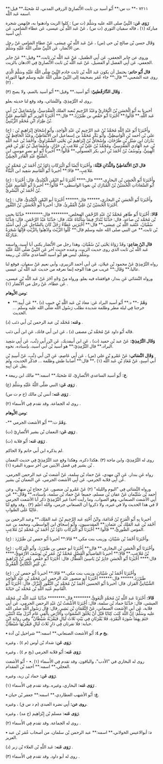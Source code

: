 ٧٢١١ -** ت س:** أَبُو أسيد بن ثابت الأَنْصارِيّ الزرقي المدني، لهُ صُحبَةٌ،** قيل:** اسمه عَبد اللَّه.

**رَوَى عَن:** النَّبِيِّ صلى الله عليه وسَلَّمَ (ت س) : كلوا الزيت وادهنوا به، فإنهمن شجرة مباركة (١) ، قاله سفيان الثوري (ت س) ، عَنْ عَبد اللَّهِ بْن عيسى، عَن عطاء الشامي، عَن أَبِي أسيد.

وَقَال حسن بْن صالح بْن حي (س) ، عَنْ عَبد اللَّهِ بْنِ عِيسَى، عَنْ عطاء الشامي عَنْ رجل من الأَنْصَار، عَن النَّبِيِّ صَلَّى اللَّهُ عَلَيْهِ وسَلَّمَ.

وروى عن جابر الجعفي، عَن أَبِي الطفيل، عَنْ عَبد اللَّه بْن ثابت،** وقيل:** عَنْ جابر الجعفي، عَن أَبِي الفضل أو الفضيل، عَنْ عَبد اللَّه بْن ثابت الأَنْصارِيّ فِي الادهان بالزيت.

**قال أَبُو حاتم:** يحتمل أن يكون عَبد اللَّه بْن ثابت خادم النَّبِيّ صَلَّى اللَّهُ عَلَيْهِ وسَلَّمَ الَّذِي روى عنه الشعبي،** قال:** جاء عُمَر بصحيفة إلى النَّبِيّ صَلَّى اللَّهُ عليه وسلم فيها التوراة (٢) .

**وَقَال الدَّارَقُطنِيّ:** أَبُو أسيد،** وقيل:** أَبُو أسيد بالضم، ولا يصح (٣) .

روى له التِّرْمِذِيّ، والنَّسَائي، وقد وقع لنا حديثه بعلو.

أخبرنا به أَبُو الْحَسَنِ بْنُ الْبُخَارِيِّ وعَبْدُ الرَّحِيمِ بْنعبد الملك الْمَقْدِسِيُّ، وإِسْمَاعِيلُ بْنُ أَبي عَبد اللَّهِ،** قَالُوا:** أَخْبَرَنَا أَبُو حَفْصِ بن طَبَرْزَذَ،** قال:** أَخْبَرَنَا الوزير أَبُو الْقَاسِمِ عَلِيُّ بْنُ طِرَادِ ابْنِ مُحَمَّدٍ الزَّيْنَبِيُّ.

(ح) : وأَخْبَرَنَا أَبُو عَبْدِ اللَّهِ مُحَمَّدُ بْنُ عَبد الرَّحِيمِ بْنِ عَبْدِ الْوَاحِدِ، وأَبُو إِسْحَاقَ إِبْرَاهِيم بْن علي بْن أحمد بْنِ الْوَاسِطِيُّ، وأَبُو بَكْرٍ مُحَمَّدُ بن إسماعيل ابن الأَنْمَاطِيِّ، وعَبْدُ الْحَافِظِ بْنُ بَدْرَانَ ابن شِبْلِ بْنِ طَرْخَانَ، وإِسْحَاقُ بْنُ إِبْرَاهِيمَ بْنِ يَحْيَى الشَّقْرَاوِيُّ، وأَحْمَدُ بْن عَبد اللَّهِ بْن عبد الْهَادِي الْمَقْدِسِيُّ، ومُحَمَّدُ بْنُ عَلِيِّ بْنِ مُلاعِبِ بْنِ حَرَّازٍ، وإِسْمَاعِيلُ بْنُ ثَوْرِ بْنِ قَمَرٍ الْهِيتِيُّ، ويُوسُفُ بْنُ أَحْمَدَ بْنِ أَبي بكر الغسولي،** قَالُوا:** أخبرنا أَبُو أبو نصر موسى ابن الشَّيْخِ عَبْدِ الْقَادِرِ الْجِيلِيُّ.

**قال ابْنُ الأَنْمَاطِيِّ واللَّذَانِ قَبْلَهُ:** وأَخْبَرَنَا أَيْضًا أَبُو الْبَرَكَاتِ دَاوُدُ بْنُ أَحْمَدَ بْنِ مُحَمَّدِ بْنِ مُلاعِبٍ،** قالا:** أخبرنا أَبُو الْقَاسِم سَعِيد ابن الْبَنَّاءُ.

(ح) : وأَخْبَرَنَا أَبُو الْحَسَنِ بْن البخاري،**** قال:**** أَخْبَرَنَا أبو اليُمْنِ الْكِنْدِيُّ، قال: أَخْبَرَنَا أَبُو السَّعَادَاتِ الْحُسَيْنُ بْنُ الْمُبَارَكِ بْنِ نغوبا الواسطي،** قَالُوا:** أخبرنا أَبُو الْقَاسِمِ عَلِيُّ بْنُ أَحْمَدَ بْنِ الْبُسْرِيِّ.

(ح) : وأَخْبَرَنَا أَبُو الْحَسَنِ بْن البخاري،****** قال:****** أَخْبَرَنَا أبو اليُمْنِ الْكِنْدِيُّ، قال: أَخْبَرَنَا الْحُسَيْنُ بْنُ عَلِيٍّ الْمُقْرِئُ، قال: أخبرنا أَبُو الْحُسَيْنِ بْنُ النَّقُّورِ.

**قَالا:** أَخْبَرَنَا أَبُو طَاهِرٍ مُحَمَّدُ بْنُ عَبْدِ الرَّحْمَنِ المخلص،******** قال:******** حَدَّثَنَا يحيى بْن مُحَمَّد بْن صاعد، قال: حَدَّثَنَا بُنْدَارٌ فِيمَا سَأْلَنَاهُ عَنْهُ، قال: حَدَّثَنَا عَبْدُ الرَّحْمَنِ، قال: حَدَّثَنَا سُفْيَانُ، عَنْعَبد اللَّهِ بْن عِيسَى،** قال:** أَخْبَرَنِي عَطَاءٌ رَجُلٌ كَانَ بِالسَّاحِلِ عَن أَبِي أُسَيْدِ بْن ثابت،** عن النبي صلى الله عليه وسلم قال:** كُلُوا الزَّيْتَ وادْهِنُوا بِالزَّيْتِ فَإِنَّهَا شَجَرَةٌ مُبَارَكَةٌ.

**قال ابْنُ صَاعِدٍ:** وقَدْ رَوَاهُ يَحْيَى بْنُ سُفْيَانَ، وهذا رجل من الأَنْصَار يكنى أبا أسيد، واسمه عَبد اللَّه بْن ثابت الذي روى حديث الزيت، وعنده حديث آخر عَنِ النَّبِيِّ صَلَّى اللَّهُ عَلَيْهِ وسَلَّمَ، ليس هو أَبُو أسيد الساعدي مالك بْن ربيعة.

رواه التِّرْمِذِيّ عَنْ محمود بْن غيلان، عَن أبي أحمد الزبيري، وأبي نعيم عَنْ سفيان، فوقع لنا عاليا،** وَقَال:** غريب من هذا الوجه إنما نعرفه من حديث عَبد اللَّه بْن عيسى.

ورواه النَّسَائي عَنِ بندار، فوافقناه فيه بعلو. ورواه مِنْ وَجْهٍ آخَرَ عَنْ عَبد اللَّه بْن عيسى، عَن عطاء، عَنْ رجل من الأَنْصَار (١) .

**ومن الأَوهام:**

- وَهْمٌ -** د:** أَبُو أسيد البراد عَن: معاذ بْن عَبد اللَّهِ بْن خبيب (د) ،** عَن أَبِيهِ:** خرجنا فِي ليلة مطر وظلمة شديدة نطلب رَسُول اللَّه صَلَّى الله عليه وسلم ... الحديث.

**وعَنه:** مُحَمَّد بْن عبد الرحمن بْن أَبي ذئب (د) .

قاله أَبُو داود عَنْ مُحَمَّد بْن مصفى (د) ، عَنِ ابن أَبي فاتك، عَنِ ابن أَبي ذئب.

**وَقَال التِّرْمِذِيّ:** عَنْ عبد بْن حميد (ت) ، عَنِ ابن أَبيفديك، عَنِ ابْن أَبي ذِئْب، عَن أَبِي سَعِيد البراد،** قال التِّرْمِذِيّ:** هو أسيد بْن أَبي أسيد، بإسناده، نحوه.

**وَقَال النَّسَائي:** عَنْ عَمْرو بْن علي (س) ، عَن أَبِي عَاصِم، عَنِ ابْن أَبي ذِئْبٍ، عَنْ أَسِيدِ بْنِ أَبي أَسِيدٍ، عَنْ مُعَاذِ بْنِ عَبد اللَّه (١) ،** قال:** أصابنا طش وظلمة ... فذكر الحديث، ولم يقل عَن أَبِيهِ.

**• ع:** أَبُو أسيد الساعدي الأَنْصارِيّ، لهُ صُحبَةٌ،** اسمه:** مالك ابن ربيعة.

**رَوَى عَن:** النبي صَلَّى اللَّهُ عَلَيْهِ وسَلَّمَ (ع) .

**رَوَى عَنه:** أنس بْن مالك (خ م ت س) .

روى له الجماعة. وقد تقدم فِي الأَسماء (٢) .

**ومن الأَوهام:**

-** وَهْمٌ ت:** أَبُو الأشعث الجرمي.

**رَوَى عَن:** النعمان بْن بشير الأَنْصارِيّ (ت) .

**رَوَى عَنه:** أَبُو قلابة (ت) .

لم يذكره ابن أَبي حاتم ولا الحاكم.

روى له التِّرْمِذِيّ، وابن ماجة (٣) .هكذا ذكره، وهكذا وقع عند التِّرْمِذِيّ فِي حديث النعمان بْن بشير فِي فضل الآيتين من آخر سورة البقرة (١) .

رواه عَنِ بندار، عَنِ ابْن مهدي، عَنْ حماد بْن سلمة، عَنْ أشعث بْن عبد الرحمن الجرمي، عَن أَبِي قلابة الجرمي، عَن أَبِي الأشعث الجرمي، عَنِ النعمان بْن بشير.

ورواه النَّسَائي فِي "اليوم والليلة" (٢) عَنْ عَمْرو بْن منصور، عَنْ حجاج بْن منهال، وعن أحمد بْن سُلَيْمان عَنْ عفان بْن مسلم، جميعا عَنْ حماد بْن سلمة، بإسناده،** وَقَال:** عَن أَبِي الأشعث الصنعاني، وهو الصواب. وما رأيت أحدا غير التِّرْمِذِيّ ذكر أبا الأشعث الجرمي لا في هذا الحديث ولا في غيره، ولا ذكروا أن الصنعاني جرمي، والله أعلم (٣) . وقد وقع لَنَا عَالِيًا عَلَى الصَّوابِ.

أخبرنا بِهِ أَبُو الْفَرَجِ بْنُ قُدَامَةَ، وابْنُ أُخْتِهِ عَبد الرَّحِيمِ بْنُ عَبد المَلِك،** وعبد الرحمن بن أَحْمَد بْن عَبد المَلِك بْن عثمان:** المقدسيون، وأَبُو إسحاق ابن الواسطي، ومحمد بن عبد المؤمن الصُّورِيُّ،** قَالُوا:** أَخْبَرَنَا أَبُو الْبَرَكَاتِ دَاوُدُ بْنُ أَحْمَدَ بْنِ مُحَمَّدِ بْنُ مُلاعِبٍ.

(ح) : وأَخْبَرَنَا أَحْمَدُ بْن شَيْبَانَ، وزينب بنت مكي،** قَالا:** أخبرنا أَبُو حفص بْن طَبَرْزَدَ.

(ح) : وأَخْبَرَنَا أَبُو الْحَسَنِ بْن البخاري،** قال:** أَخْبَرَنَا أبو حفص بن طَبَرْزَذَ، وأَبُو الْبَرَكَاتِ بْنُ مُلاعِبٍ،** قَالا:** أخبرنا القاضيأَبُو الْفَضْلِ مُحَمَّدُ بْنُ عُمَر بْنِ يُوسُفَ الأُرْمَوِيُّ،**** قال:**** أَخْبَرَنَا أَبُو الْحَسَنِ جَابِرُ بْنُ يَاسِينَ الْعَطَّارُ، قال: أَخْبَرَنَا أَبُو حَفْصٍ عُمَر بْنُ إِبْرَاهِيمَ بْنِ كَثِيرٍ الْكَتَّانِيُّ الْمُقْرِئُ.

(ح) : وأَخْبَرَنَا أَحْمَدُ بْن شَيْبَانَ، وزينب بنت مكي،** قَالا:** أخبرنا أَبُو حفص بْن طَبَرْزَذَ،****** قال:****** أَخْبَرَنَا أبو منصور عَبْد الرحمن ابن مُحَمَّدِ بْنِ عَبْدِ الْوَاحِدِ الشَّيْبَانِيُّ القزاز، قال: أخبرنا أَبُو الحسين أَحْمَدُ بْنُ مُحَمَّدِ بْنِ النَّقُّورِ الْبَزَّازُ، قال: أَخْبَرَنَا أَبُو الْقَاسِمِ عُبَيد اللَّهِ بْن مُحَمَّد بْن حَبَابَةَ.

**قَالا:** أَخْبَرَنَا عَبد اللَّهِ بْنُ مُحَمَّدٍ الْبَغَوِيُّ،******** قال:******** حَدَّثَنَا عُبَيد اللَّه بْن مُحَمَّد العيشي، قال: حَدَّثَنَا حماد بْن سلمة، قال: أَخْبَرَنَا الأَشْعَثُ بْنُ عَبْدِ الرحمن الجرمي، عَن أَبِي قلابة، عَن أبي الأشعث الصنعاني، عَنْ النُّعْمَانِ بْنِ بَشِيرٍ، قال: قال رَسُول اللَّهِ صلى الله عليه وسَلَّمَ: إِنَّ اللَّهَ كَتَبَ كِتَابًا قَبْلَ أَنْ يَخْلُقَ السَّمَوَاتِ والأَرْضِ بِأَلْفِيِ عَامٍ أَنْزَلَ مِنْهُ اثْنَتَيْنِ خَتَمَ بِهِمَا سُورَةَ الْبَقَرَةِ، فَلا يُقْرَئَانِ فِي بَيْتٍ ثَلاثَ لَيَالٍ فَيَقْرَبُهُ شَيْطَانٌ" وفِي رِوَايَةِ ابْنِ حبابة: فلا تقرئان فِي دَارٍ ثَلاثَ لَيَالٍ فَيَقْرَبُهَا شَيْطَانٌ.

**• بخ م ٤:** أَبُو الأشعث الصنعاني،** اسمه:** شراحيل بْن آدة.

**رَوَى عَن:** شداد بْن أوس (م ٤) ، وغيره.

**رَوَى عَنه:** أَبُو قلابة الجرمي (بخ م ٤) ، وغيره.

روى له البخاري في "الأدب"، والباقون. وقد تقدم فِي الأَسماء (١) .• - أَبُو الأشعث العجلي،** اسمه:** أحمد بْن المقدام.

**رَوَى عَن:** حماد بْن زيد، وغيره.

**رَوَى عَنه:** البخاري، وغيره..وقد تقدم فِي الأَسماء (١) .

**• ع:** أَبُو الأشهب العطاردي،** اسمه:** جعفر بْن حيان.

**روى عن:** أَبِي نضرة العبدي (م د س ق) ، وغيره.

**رَوَى عَنه:** مسلم بْن إِبْرَاهِيم (خ مد) ، وغيره.

روى له الجماعة. وقد تقدم فِي الأَسماء (٢) .

**• د:** أبوالاعيس الخولاني،** اسمه:** عبد الرحمن بْن سلمان، من أصحاب عُمَر بْن عبد العزيز.

**رَوَى عَنه:** عَبد اللَّهِ بْن العلاء بْن زبر (د) .

روى له أبو داود. وقد تقدم فِي الأَسماء (٣) .